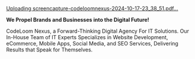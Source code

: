 
[Uploading screencapture-codeloomnexus-2024-10-17-23_38_51.pdf…]()

**We Propel Brands and Businesses into the Digital Future!**

CodeLoom Nexus, a Forward-Thinking Digital Agency For IT Solutions. Our In-House Team of IT Experts Specializes in Website Development, eCommerce, Mobile Apps, Social Media, and SEO Services, Delivering Results that Speak for Themselves.

